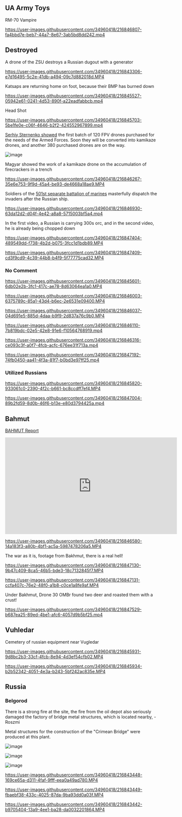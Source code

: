 ## UA Army Toys

RM-70 Vampire

https://user-images.githubusercontent.com/34960418/216846807-fa4bbd7e-beb7-44a7-8e67-3ab5bd8dd242.mp4





## Destroyed

A drone of the ZSU destroys a Russian dugout with a generator

https://user-images.githubusercontent.com/34960418/216843306-e7d16495-5c2e-41db-a494-09c7d882018d.MP4

Katsaps are returning home on foot, because their BMP has burned down

https://user-images.githubusercontent.com/34960418/216845527-05942e61-0241-4d53-890f-a22eadfabbcb.mp4

Head Shot

https://user-images.githubusercontent.com/34960418/216845703-5be1fe0e-c06f-4646-b2f2-424552967899.mp4

[Serhiy Sternenko showed](https://www.facebook.com/sternenko/posts/pfbid0Nr9i1WpDVfWzcigaCiiTkxkKLVX4FhVPY75KfE4bN8pi2hVtG9U5h8Ppy184wY9Ul) the first batch of 120 FPV drones purchased for the needs of the Armed Forces. Soon they will be converted into kamikaze drones, and another 380 purchased drones are on the way.

![image](https://user-images.githubusercontent.com/34960418/216846182-74fbdaf5-6cc0-4945-b232-0abecdaf3a38.png)

Magyar showed the work of a kamikaze drone on the accumulation of firecrackers in a trench

https://user-images.githubusercontent.com/34960418/216846267-35e6e753-9f9d-45a4-be93-de4668a18ae9.MP4

Soldiers of the [501st separate battalion of marines](https://www.facebook.com/503obmp/?locale=uk_UA) masterfully dispatch the invaders after the Russian ship.

https://user-images.githubusercontent.com/34960418/216846930-63da12d2-d04f-4e42-a8a8-5715003bf5a4.mp4

In the first video, a Russian is carrying 300s orc, and in the second video, he is already being chopped down

https://user-images.githubusercontent.com/34960418/216847404-489549dd-f738-4b2d-b075-3fcc1d1bdb89.MP4

https://user-images.githubusercontent.com/34960418/216847409-cd3f9cd9-4c39-44b8-b4f9-5f77775cad32.MP4

### No Comment

https://user-images.githubusercontent.com/34960418/216845601-6db02e2b-3fc1-417c-ae78-8d63064ea1a0.MP4

https://user-images.githubusercontent.com/34960418/216846003-6375789c-85a1-43d4-b6ec-2e6531e09400.MP4

https://user-images.githubusercontent.com/34960418/216846037-04d691e5-885d-4daa-b9f9-2d837a76c9b0.MP4

https://user-images.githubusercontent.com/34960418/216846110-7b819bdc-02e5-42e8-91e6-f10564768919.mp4

https://user-images.githubusercontent.com/34960418/216846316-ce093c3f-a0f7-4fcb-acfc-676ee31f713a.mp4

https://user-images.githubusercontent.com/34960418/216847192-74fb0450-aa41-4f3a-81f7-b0bd3e97ff25.mp4


### Utilized Russians

https://user-images.githubusercontent.com/34960418/216845820-933061c0-2390-4f2c-b661-bc8ccdff7ef4.MP4

https://user-images.githubusercontent.com/34960418/216847004-89b2fd59-8d0b-46f6-b13e-e80d3794425a.mp4


## Bahmut

[BAHMUT Report](https://youtu.be/oPKKC0oAF-4)


<iframe width="560" height="315" src="https://www.youtube.com/embed/oPKKC0oAF-4" title="YouTube video player" frameborder="0" allow="accelerometer; autoplay; clipboard-write; encrypted-media; gyroscope; picture-in-picture; web-share" allowfullscreen></iframe>


https://user-images.githubusercontent.com/34960418/216846580-14a183f3-a80b-4bf1-ac5a-5987478206a5.MP4

The war as it is, footage from Bakhmut, there is a real hell!

https://user-images.githubusercontent.com/34960418/216847130-9b47c409-8ca5-46b5-bde3-18c7132845f7.MP4

https://user-images.githubusercontent.com/34960418/216847131-ccfa407c-76e2-48f0-a1b8-c0ce1a8fe9af.MP4

Under Bakhmut, Drone 30 OMBr found two deer and roasted them with a crust!

https://user-images.githubusercontent.com/34960418/216847529-b687ea25-89ed-4be1-afc6-4057d9b5bf25.mp4






## Vuhledar

Cemetery of russian equipment near Vugledar

https://user-images.githubusercontent.com/34960418/216845931-9d8bc2b3-33cf-4fcb-8e94-4d3ef54cfb02.MP4

https://user-images.githubusercontent.com/34960418/216845934-b2b52342-4051-4e3a-b243-5bf242ac835e.MP4





## Russia

### Belgorod

There is a strong fire at the site, the fire from the oil depot also seriously damaged the factory of bridge metal structures, which is located nearby, - Roszmi

Metal structures for the construction of the "Crimean Bridge" were produced at this plant.

![image](https://user-images.githubusercontent.com/34960418/216843412-7fc988b2-3dda-4282-98c3-dee21eeac657.png)

![image](https://user-images.githubusercontent.com/34960418/216843417-6b1d33d1-957f-402d-b786-01fa2aa2ea75.png)

![image](https://user-images.githubusercontent.com/34960418/216843421-b5250434-0212-42d4-b3e8-6a4720ac4038.png)

https://user-images.githubusercontent.com/34960418/216843448-169ce65a-d311-4faf-9fff-eea0a49ad780.MP4

https://user-images.githubusercontent.com/34960418/216843449-fbaebf38-433c-4025-87da-9ba93dd0a03f.MP4

https://user-images.githubusercontent.com/34960418/216843442-b9705404-13a9-4ee1-ba28-da0032201864.MP4


